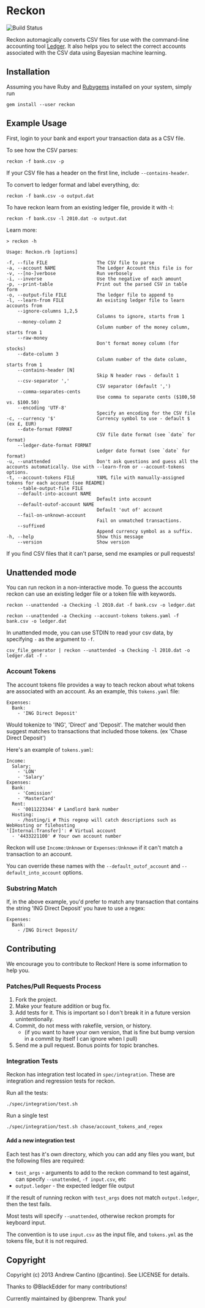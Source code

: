 # Reckon

![Build Status](https://github.com/cantino/reckon/workflows/Build%20Status/badge.svg)

Reckon automagically converts CSV files for use with the command-line accounting tool [Ledger](http://www.ledger-cli.org/).  It also helps you to select the correct accounts associated with the CSV data using Bayesian machine learning.

## Installation

Assuming you have Ruby and [Rubygems](http://rubygems.org/pages/download) installed on your system, simply run

    gem install --user reckon

## Example Usage

First, login to your bank and export your transaction data as a CSV file.

To see how the CSV parses:

    reckon -f bank.csv -p

If your CSV file has a header on the first line, include `--contains-header`.

To convert to ledger format and label everything, do:

    reckon -f bank.csv -o output.dat

To have reckon learn from an existing ledger file, provide it with -l:

    reckon -f bank.csv -l 2010.dat -o output.dat

Learn more:

    > reckon -h

    Usage: Reckon.rb [options]

    -f, --file FILE                  The CSV file to parse
    -a, --account NAME               The Ledger Account this file is for
    -v, --[no-]verbose               Run verbosely
    -i, --inverse                    Use the negative of each amount
    -p, --print-table                Print out the parsed CSV in table form
    -o, --output-file FILE           The ledger file to append to
    -l, --learn-from FILE            An existing ledger file to learn accounts from
        --ignore-columns 1,2,5
                                     Columns to ignore, starts from 1
        --money-column 2
                                     Column number of the money column, starts from 1
        --raw-money
                                     Don't format money column (for stocks)
        --date-column 3
                                     Column number of the date column, starts from 1
        --contains-header [N]
                                     Skip N header rows - default 1
        --csv-separator ','
                                     CSV separator (default ',')
        --comma-separates-cents
                                     Use comma to separate cents ($100,50 vs. $100.50)
        --encoding 'UTF-8'
                                     Specify an encoding for the CSV file
    -c, --currency '$'               Currency symbol to use - default $ (ex £, EUR)
        --date-format FORMAT
                                     CSV file date format (see `date` for format)
        --ledger-date-format FORMAT
                                     Ledger date format (see `date` for format)
    -u, --unattended                 Don't ask questions and guess all the accounts automatically. Use with --learn-from or --account-tokens options.
    -t, --account-tokens FILE        YAML file with manually-assigned tokens for each account (see README)
        --table-output-file FILE
        --default-into-account NAME
                                     Default into account
        --default-outof-account NAME
                                     Default 'out of' account
        --fail-on-unknown-account
                                     Fail on unmatched transactions.
        --suffixed
                                     Append currency symbol as a suffix.
    -h, --help                       Show this message
        --version                    Show version

If you find CSV files that it can't parse, send me examples or pull requests!

## Unattended mode

You can run reckon in a non-interactive mode.
To guess the accounts reckon can use an existing ledger file or a token file with keywords.

`reckon --unattended -a Checking -l 2010.dat -f bank.csv -o ledger.dat`

`reckon --unattended -a Checking --account-tokens tokens.yaml -f bank.csv -o ledger.dat`

In unattended mode, you can use STDIN to read your csv data, by specifying `-` as the argument to `-f`.

`csv_file_generator | reckon --unattended -a Checking -l 2010.dat -o ledger.dat -f -`

### Account Tokens

The account tokens file provides a way to teach reckon about what tokens are associated with an account.  As an example, this `tokens.yaml` file:

    Expenses:
      Bank:
        - 'ING Direct Deposit'

Would tokenize to 'ING', 'Direct' and 'Deposit'.  The matcher would then suggest matches to transactions that included those tokens. (ex 'Chase Direct Deposit')

Here's an example of `tokens.yaml`:

```
Income:
  Salary:
    - 'LÖN'
    - 'Salary'
Expenses:
  Bank:
    - 'Comission'
    - 'MasterCard'
  Rent:
    - '0011223344' # Landlord bank number
  Hosting:
    - /hosting/i # This regexp will catch descriptions such as WebHosting or filehosting
'[Internal:Transfer]': # Virtual account
  - '4433221100' # Your own account number
```

Reckon will use `Income:Unknown` or `Expenses:Unknown` if it can't match a transaction to an account.

You can override these names with the `--default_outof_account` and `--default_into_account` options.

### Substring Match

If, in the above example, you'd prefer to match any transaction that contains the string 'ING Direct Deposit' you have to use a regex:

    Expenses:
      Bank:
        - /ING Direct Deposit/

## Contributing

We encourage you to contribute to Reckon! Here is some information to help you.

### Patches/Pull Requests Process

1. Fork the project.
2. Make your feature addition or bug fix.
3. Add tests for it. This is important so I don't break it in a future version unintentionally.
4. Commit, do not mess with rakefile, version, or history.
   - (if you want to have your own version, that is fine but bump version in a commit by itself I can ignore when I pull)
5. Send me a pull request. Bonus points for topic branches.

### Integration Tests

Reckon has integration test located in `spec/integration`.  These are integration and regression tests for reckon.

Run all the tests:

    ./spec/integration/test.sh

Run a single test

    ./spec/integration/test.sh chase/account_tokens_and_regex

#### Add a new integration test

Each test has it's own directory, which you can add any files you want, but the following files are required:

- `test_args` - arguments to add to the reckon command to test against, can specify `--unattended`, `-f input.csv`, etc
- `output.ledger` - the expected ledger file output

If the result of running reckon with `test_args` does not match `output.ledger`, then the test fails.

Most tests will specify `--unattended`, otherwise reckon prompts for keyboard input.

The convention is to use `input.csv` as the input file, and `tokens.yml` as the tokens file, but it is not required.


## Copyright

Copyright (c) 2013 Andrew Cantino (@cantino). See LICENSE for details.

Thanks to @BlackEdder for many contributions!

Currently maintained by @benprew. Thank you!

